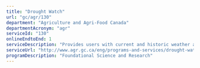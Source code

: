 ```yaml
---
title: "Drought Watch"
url: "gc/agr/130"
department: "Agriculture and Agri-Food Canada"
departmentAcronym: "agr"
serviceId: "130"
onlineEndtoEnd: 1
serviceDescription: "Provides users with current and historic weather and agroclimate conditions, to see how current conditions differ from normal, to see where and how weather and climate conditions and events are impacting the sector, and to learn about ways to mitigate and adapt to the impacts of weather and climate on agricultural operations."
serviceUrl: "http://www.agr.gc.ca/eng/programs-and-services/drought-watch/?id=1461263317515"
programDescription: "Foundational Science and Research"
---
```

